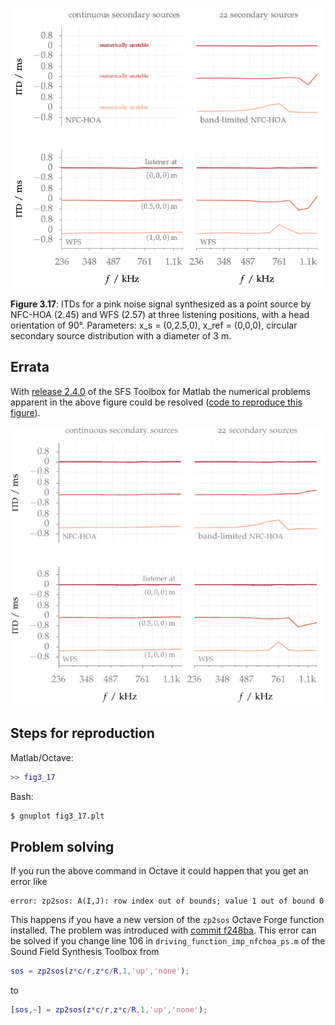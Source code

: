 ![Fig 3.17](fig3_17.png)

**Figure 3.17**: ITDs for a pink noise signal synthesized as a point source by
NFC-HOA (2.45) and WFS (2.57) at three listening positions, with a head
orientation of 90°. Parameters: x_s = (0,2.5,0), x_ref = (0,0,0), circular
secondary source distribution with a diameter of 3 m.

## Errata

With [release 2.4.0] of the SFS Toolbox for Matlab the numerical problems
apparent in the above figure could be resolved ([code to reproduce this
figure]). 

![Fig 3.17](fig3_17_errata.png)

[release 2.4.0]: http://dx.doi.org/10.5281/zenodo.846583
[code to reproduce this figure]: https://github.com/hagenw/phd-thesis/tree/sfs-2.4/03_sound_field_errors_and_their_perceptual_relevance/fig3_17

## Steps for reproduction

Matlab/Octave:
```Matlab
>> fig3_17
```

Bash:
```Bash
$ gnuplot fig3_17.plt
```

## Problem solving

If you run the above command in Octave it could happen that you get an error
like
```
error: zp2sos: A(I,J): row index out of bounds; value 1 out of bound 0
```
This happens if you have a new version of the `zp2sos` Octave Forge function
installed. The problem was introduced with [commit
f248ba](http://sourceforge.net/p/octave/signal/ci/f248ba3244150e69e576d898161d8a0a8892b7c3/).
This error can be solved if you change line 106 in
`driving_function_imp_nfchoa_ps.m` of the Sound Field Synthesis Toolbox from
```Matlab
sos = zp2sos(z*c/r,z*c/R,1,'up','none');
```
to
```Matlab
[sos,~] = zp2sos(z*c/r,z*c/R,1,'up','none');
```
